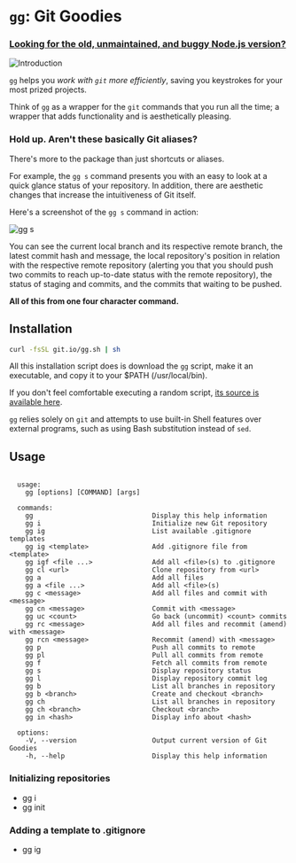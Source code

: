 `gg`: Git Goodies
=================

### [Looking for the old, unmaintained, and buggy Node.js version?](https://github.com/qw3rtman/gg.js)

![Introduction](http://nimitkalra.com/images/gg/gg.gif)

`gg` helps you *work with `git` more efficiently*, saving you keystrokes for your most prized projects.

Think of `gg` as a wrapper for the `git` commands that you run all the time; a wrapper that adds functionality and is aesthetically pleasing.

### Hold up. Aren't these basically Git aliases?
There's more to the package than just shortcuts or aliases.

For example, the `gg s` command presents you with an easy to look at a quick glance status of your repository. In addition, there are aesthetic changes that increase the intuitiveness of Git itself.

Here's a screenshot of the `gg s` command in action:

![`gg s`](http://nimitkalra.com/images/gg/s.png)

You can see the current local branch and its respective remote branch, the latest commit hash and message, the local repository's position in relation with the respective remote repository (alerting you that you should push two commits to reach up-to-date status with the remote repository), the status of staging and commits, and the commits that waiting to be pushed.

**All of this from one four character command.**

## Installation
```sh
curl -fsSL git.io/gg.sh | sh
```

All this installation script does is download the `gg` script, make it an executable, and copy it to your $PATH (/usr/local/bin).

If you don't feel comfortable executing a random script, [its source is available here](https://github.com/qw3rtman/gg/blob/master/install.sh).

`gg` relies solely on `git` and attempts to use built-in Shell features over external programs, such as using Bash substitution instead of `sed`.

## Usage

```

  usage:
    gg [options] [COMMAND] [args]

  commands:
    gg                              Display this help information
    gg i                            Initialize new Git repository
    gg ig                           List available .gitignore templates
    gg ig <template>                Add .gitignore file from <template>
    gg igf <file ...>               Add all <file>(s) to .gitignore
    gg cl <url>                     Clone repository from <url>
    gg a                            Add all files
    gg a <file ...>                 Add all <file>(s)
    gg c <message>                  Add all files and commit with <message>
    gg cn <message>                 Commit with <message>
    gg uc <count>                   Go back (uncommit) <count> commits
    gg rc <message>                 Add all files and recommit (amend) with <message>
    gg rcn <message>                Recommit (amend) with <message>
    gg p                            Push all commits to remote
    gg pl                           Pull all commits from remote
    gg f                            Fetch all commits from remote
    gg s                            Display repository status
    gg l                            Display repository commit log
    gg b                            List all branches in repository
    gg b <branch>                   Create and checkout <branch>
    gg ch                           List all branches in repository
    gg ch <branch>                  Checkout <branch>
    gg in <hash>                    Display info about <hash>

  options:
    -V, --version                   Output current version of Git Goodies
    -h, --help                      Display this help information

```

### Initializing repositories

* gg i
* gg init

### Adding a template to .gitignore

* gg ig <template>
* gg ignore <template>

*Templates provided by [.gitignore.io](https://www.gitignore.io/)*

### Adding a file to .gitignore

* gg igf <file ...>
* gg ignorefile <file ...>

### Cloning a repository

* gg cl <url>
* gg clone <url>

*The URL can be provided in any format (SSH, HTTP, etc.)*

### Adding all files

* gg a
* gg add

### Adding specific files

* gg a <file ...>
* gg add <file ...>

### Adding all and committing

* gg c <message>
* gg commmit <message>

*If no <message> is provided, a generic one listing all files modified/added will be generated.*

### Committing

* gg cn <message>

*If no <message> is provided, a generic one listing all files modified/added will be generated.*

### Uncommiting (resetting: `git reset HEAD~count`)

* gg uc <count>
* gg uncommit <count>
* gg back <count>

*If no <count> is provided, 1 will be used.*

### Adding all and recommitting (amending: `git commit --amend`)

* gg rc <message>
* gg recommit <message>
* gg am <message>
* gg amend <message>

*If no <message> is provided, a generic one listing all files modified/added will be generated.*

### Recommitting (amending: `git commit --amend`)

* gg rcn <message>
* gg amn <message>

*If no <message> is provided, a generic one listing all files modified/added will be generated.*

### Pushing

* gg p
* gg push

### Pulling

* gg pl
* gg pull

### Fetching

* gg f
* gg fetch

### Getting repository status

* gg s
* gg status

### Displaying commit log

* gg l
* gg log

### Listing all branches

* gg b
* gg ch

### Checking out existing branch

* gg ch <branch>

### Creating and checking out new branch

* gg b <branch>

### Displaying commit info

* gg in <hash>
* gg info <hash>
* gg view <hash>

*If no <hash> is provided, HEAD (last commit) will be used.*

### Displaying **Git Goodies** version

* gg -V
* gg --version

### Displaying **Git Goodies** help

* gg
* gg -h
* gg --help
* gg help

